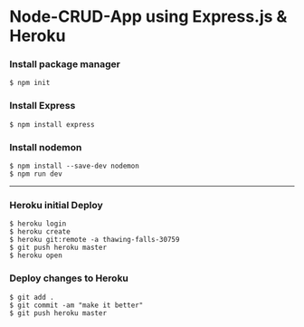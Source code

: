 # Node-CRUD-App using Express.js & Heroku

### Install package manager

```shell
$ npm init
```

### Install Express

```shell
$ npm install express
```

### Install nodemon

```shell
$ npm install --save-dev nodemon
$ npm run dev
```

---

### Heroku initial Deploy

```shell
$ heroku login
$ heroku create
$ heroku git:remote -a thawing-falls-30759
$ git push heroku master
$ heroku open
```

### Deploy changes to Heroku

```shell
$ git add .
$ git commit -am "make it better"
$ git push heroku master
```
